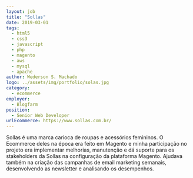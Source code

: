 ```yaml
---
layout: job
title: "Sollas"
date: 2019-03-01
tags:
  - html5
  - css3
  - javascript
  - php
  - magento
  - aws
  - mysql
  - apache
author: Wederson S. Machado
logo: ../assets/img/portfolio/solas.jpg
category: 
  - ecommerce
employer:
  - Blogfarm
position:
  - Senior Web Developer
urlEcommerce: https://www.sollas.com.br/
---
```


Sollas é uma marca carioca de roupas e acessórios femininos. O Ecommerce deles na época era feito em Magento e minha participação no projeto era implementar melhorias, manutenção e dá suporte para os stakeholders da Sollas na configuração da plataforma Magento. Ajudava também na criação das campanhas de email marketing semanais, desenvolvendo as newsletter e analisando os desempenhos.
